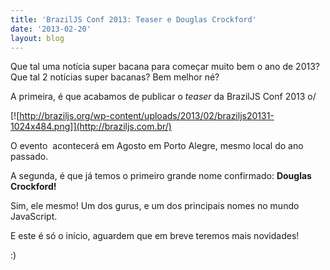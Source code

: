 ```yaml
---
title: 'BrazilJS Conf 2013: Teaser e Douglas Crockford'
date: '2013-02-20'
layout: blog
---
```


Que tal uma notícia super bacana para começar muito bem o ano de 2013?
Que tal 2 notícias super bacanas? Bem melhor né?

A primeira, é que acabamos de publicar o *teaser* da BrazilJS Conf 2013 o/

[![http://braziljs.org/wp-content/uploads/2013/02/braziljs20131-1024x484.png]](http://braziljs.com.br/)

O evento  acontecerá em Agosto em Porto Alegre, mesmo local do ano passado.

A segunda, é que já temos o primeiro grande nome confirmado:
**Douglas Crockford!**

Sim, ele mesmo! Um dos gurus, e um dos principais nomes no mundo JavaScript.

E este é só o início, aguardem que em breve teremos mais novidades!

:)